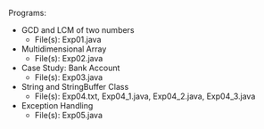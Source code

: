 Programs:
* GCD and LCM of two numbers
  * File(s): Exp01.java
* Multidimensional Array
  * File(s): Exp02.java
* Case Study: Bank Account
  * File(s): Exp03.java
* String and StringBuffer Class
  * File(s): Exp04.txt, Exp04_1.java, Exp04_2.java, Exp04_3.java
* Exception Handling
  * File(s): Exp05.java
